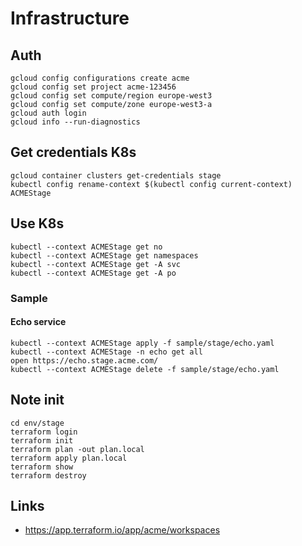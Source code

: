 # Infrastructure

## Auth

```shell
gcloud config configurations create acme
gcloud config set project acme-123456
gcloud config set compute/region europe-west3
gcloud config set compute/zone europe-west3-a
gcloud auth login
gcloud info --run-diagnostics
```

## Get credentials K8s

```shell
gcloud container clusters get-credentials stage
kubectl config rename-context $(kubectl config current-context) ACMEStage
```

## Use K8s

```shell
kubectl --context ACMEStage get no
kubectl --context ACMEStage get namespaces
kubectl --context ACMEStage get -A svc
kubectl --context ACMEStage get -A po
```

### Sample

#### Echo service

```shell
kubectl --context ACMEStage apply -f sample/stage/echo.yaml
kubectl --context ACMEStage -n echo get all
open https://echo.stage.acme.com/
kubectl --context ACMEStage delete -f sample/stage/echo.yaml
```

## Note init

```shell
cd env/stage
terraform login
terraform init
terraform plan -out plan.local
terraform apply plan.local
terraform show
terraform destroy
```

## Links

- https://app.terraform.io/app/acme/workspaces
